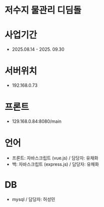 # 저수지 물관리 디딤돌
# 사업기간
* 2025.08.14 - 2025. 09.30

# 서버위치
* 192.168.0.73

# 프론트
* 129.168.0.84:8080/main

# 언어
* 프론트: 자바스크립트 (vue.js) / 담당자: 유채화
* 백: 자바스크립트 (express.js) / 담당자: 유채화

# DB
* mysql / 담당자: 허성민